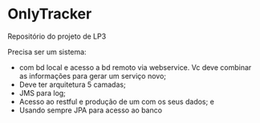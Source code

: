 # OnlyTracker
Repositório do projeto de LP3

Precisa ser um sistema:
- com bd local e acesso a bd remoto via webservice. Vc deve combinar as informações para gerar um serviço novo;
- Deve ter arquitetura 5 camadas;
- JMS para log;
- Acesso ao restful e produção de um com os seus dados; e
- Usando sempre JPA para acesso ao banco
